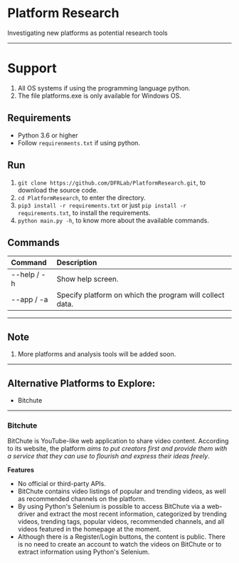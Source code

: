 # Platform Research

<p>Investigating new platforms as potential research tools</p>

---

# Support

1. All OS systems if using the programming language python.
2. The file platforms.exe is only available for Windows OS.


## Requirements

- Python 3.6 or higher
- Follow `requirenments.txt` if using python.

## Run

1. `git clone https://github.com/DFRLab/PlatformResearch.git`, to download the source code.
2. `cd PlatformResearch`, to enter the directory.
3. `pip3 install -r requirements.txt` or just `pip install -r requirements.txt`, to install the requirements.
4. `python main.py -h`, to know more about the available commands.

## Commands
Command | Description
:--- | :---
\--help / \-h | Show help screen.
\--app / \-a | Specify platform on which the program will collect data.

---

## Note

1. More platforms and analysis tools will be added soon.

---

## Alternative Platforms to Explore:

- Bitchute

---

### Bitchute

<p>BitChute is YouTube-like web application to share video content. According to its website, the platform <i>aims to put creators first and provide them with a service that they can use to flourish and express their ideas freely</i>.</p>

**Features**

- No official or third-party APIs.
- BitChute contains video listings of popular and trending videos, as well as recommended channels on the platform.
- By using Python's Selenium is possible to access BitChute via a web-driver and extract the most recent information, categorized by trending videos, trending tags, popular videos, recommended channels, and all videos featured in the homepage at the moment.
- Although there is a Register/Login buttons, the content is public. There is no need to create an account to watch the videos on BitChute or to extract information using Python's Selenium.
